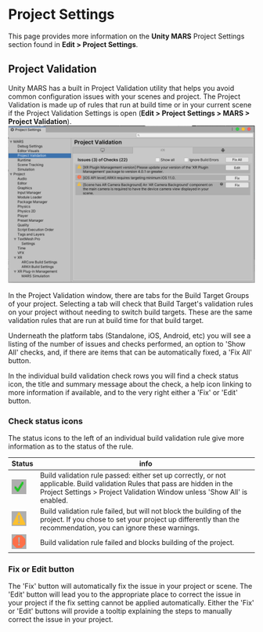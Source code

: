 # Project Settings

This page provides more information on the **Unity MARS** Project Settings section found in **Edit &gt; Project Settings**.

## Project Validation

Unity MARS has a built in Project Validation utility that helps you avoid common configuration issues with your scenes and project. The Project Validation is made up of rules that run at build time or in your current scene if the Project Validation Settings is open (**Edit &gt; Project Settings &gt; MARS &gt; Project Validation**).
![Project Validation Settings](images/ProjectSettings/project-validation-settings.png)

In the Project Validation window, there are tabs for the Build Target Groups of your project. Selecting a tab will check that Build Target's validation rules on your project without needing to switch build targets. These are the same validation rules that are run at build time for that build target.

Underneath the platform tabs (Standalone, iOS, Android, etc) you will see a listing of the number of issues and checks performed, an option to 'Show All' checks, and, if there are items that can be automatically fixed, a 'Fix All' button.

In the individual build validation check rows you will find a check status icon, the title and summary message about the check, a help icon linking to more information if available, and to the very right either a 'Fix' or 'Edit' button.

### Check status icons

The status icons to the left of an individual build validation rule give more information as to the status of the rule.

| Status | info |
| ----------- | ----------- |
| ![success](images/ProjectSettings/project-validation-success.png) | Build validation rule passed: either set up correctly, or not applicable. Build validation Rules that pass are hidden in the Project Settings &gt; Project Validation Window unless 'Show All' is enabled. |
| ![success](images/ProjectSettings/project-validation-warning.png) | Build validation rule failed, but will not block the building of the project. If you chose to set your project up differently than the recommendation, you can ignore these warnings. |
| ![success](images/ProjectSettings/project-validation-error.png) | Build validation rule failed and blocks building of the project. |

### Fix or Edit button

The 'Fix' button will automatically fix the issue in your project or scene. The 'Edit' button will lead you to the appropriate place to correct the issue in your project if the fix setting cannot be applied automatically. Either the 'Fix' or 'Edit' buttons will provide a tooltip explaining the steps to manually correct the issue in your project.
